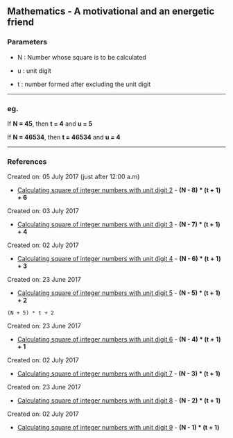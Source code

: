 ## Mathematics - A motivational and an energetic friend

	
### Parameters

* N : Number whose square is to be calculated

* u : unit digit

* t : number formed after excluding the unit digit


----------


### eg.
   
If **N = 45**, then **t = 4** and **u = 5**

If **N = 46534**, then **t = 46534** and **u = 4**


----------


### References
Created on: 05 July 2017 (just after 12:00 a.m)
* [Calculating square of integer numbers with unit digit 2](./maths/calculating_squares_of_ends_at_2.md) - **(N - 8) * (t + 1) + 6**

Created on: 03 July 2017
* [Calculating square of integer numbers with unit digit 3](./maths/calculating_squares_of_ends_at_3.md) - **(N - 7) * (t + 1) + 4**

Created on: 02 July 2017
* [Calculating square of integer numbers with unit digit 4](./maths/calculating_squares_of_ends_at_4.md) - **(N - 6) * (t + 1) + 3**

Created on: 23 June 2017
* [Calculating square of integer numbers with unit digit 5](./maths/calculating_squares_of_ends_at_5.md) - **(N - 5) * (t + 1) + 2**

```
(N + 5) * t + 2
```

Created on: 23 June 2017
* [Calculating square of integer numbers with unit digit 6](./maths/calculating_squares_of_ends_at_6.md) - **(N - 4) * (t + 1) + 1**

Created on: 02 July 2017
* [Calculating square of integer numbers with unit digit 7](./maths/calculating_squares_of_ends_at_7.md) - **(N - 3) * (t + 1)**

Created on: 23 June 2017
* [Calculating square of integer numbers with unit digit 8](./maths/calculating_squares_of_ends_at_8.md) - **(N - 2) * (t + 1)**

Created on: 02 July 2017
* [Calculating square of integer numbers with unit digit 9](./maths/calculating_squares_of_ends_at_9.md) - **(N - 1) * (t + 1)**

